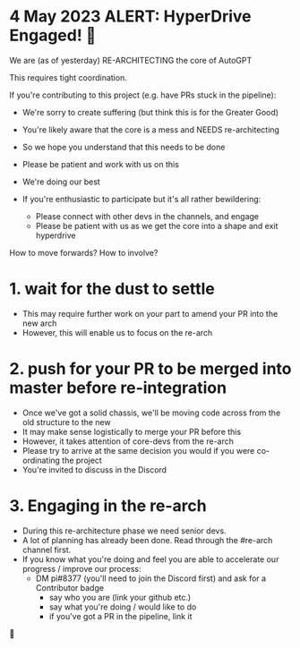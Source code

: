 # 4 May 2023 ALERT: HyperDrive Engaged! 🚀

We are (as of yesterday) RE-ARCHITECTING the core of AutoGPT

This requires tight coordination.

If you're contributing to this project (e.g. have PRs stuck in the pipeline):
- We're sorry to create suffering (but think this is for the Greater Good)
- You're likely aware that the core is a mess and NEEDS re-architecting
- So we hope you understand that this needs to be done
- Please be patient and work with us on this
- We're doing our best

- If you're enthusiastic to participate but it's all rather bewildering:
    - Please connect with other devs in the channels, and engage
    - Please be patient with us as we get the core into a shape and exit hyperdrive


How to move forwards? How to involve?

# 1. wait for the dust to settle

- This may require further work on your part to amend your PR into the new arch
- However, this will enable us to focus on the re-arch


# 2. push for your PR to be merged into master before re-integration

- Once we've got a solid chassis, we'll be moving code across from the old structure to the new
- It may make sense logistically to merge your PR before this
- However, it takes attention of core-devs from the re-arch
- Please try to arrive at the same decision you would if you were co-ordinating the project
- You're invited to discuss in the Discord


# 3. Engaging in the re-arch

- During this re-architecture phase we need senior devs.  
- A lot of planning has already been done.  Read through the #re-arch channel first.   
- If you know what you're doing and feel you are able to accelerate our progress / improve our process:
    - DM pi#8377 (you'll need to join the Discord first) and ask for a Contributor badge
        - say who you are (link your github etc.)
        - say what you're doing / would like to do
        - if you've got a PR in the pipeline, link it

🚀